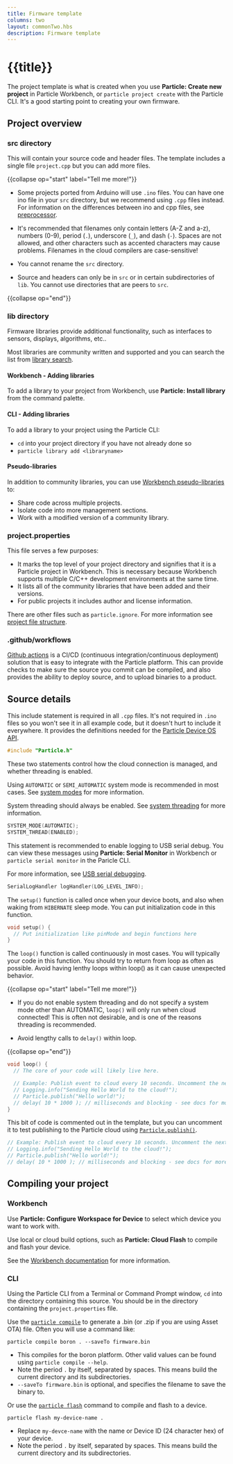 ```yaml
---
title: Firmware template
columns: two
layout: commonTwo.hbs
description: Firmware template
---
```


# {{title}}

The project template is what is created when you use **Particle: Create new project** in Particle Workbench, or `particle project create` with the Particle CLI. It's a good starting point to creating your own firmware.

## Project overview

### src directory

This will contain your source code and header files. The template includes a single file `project.cpp` but you can add more files.

{{collapse op="start" label="Tell me more!"}}

- Some projects ported from Arduino will use `.ino` files. You can have one ino file in your `src` directory, but we recommend using `.cpp` files instead. For information on the differences between ino and cpp files, see [preprocessor](/reference/device-os/api/preprocessor/preprocessor/).

- It's recommended that filenames only contain letters (A-Z and a-z), numbers (0-9), period (`.`), underscore (`_`), and dash (`-`). Spaces are not allowed, and other characters such as accented characters may cause problems. Filenames in the cloud compilers are case-sensitive!

- You cannot rename the `src` directory. 

- Source and headers can only be in `src` or in certain subdirectories of `lib`. You cannot use directories that are peers to `src`.

{{collapse op="end"}}


### lib directory

Firmware libraries provide additional functionality, such as interfaces to sensors, displays, algorithms, etc..

Most libraries are community written and supported and you can search the list from [library search](/reference/device-os/libraries/search/).

#### Workbench - Adding libraries

To add a library to your project from Workbench, use **Particle: Install library** from the command palette.

#### CLI - Adding libraries

To add a library to your project using the Particle CLI:

- `cd` into your project directory if you have not already done so
- `particle library add <libraryname>`

#### Pseudo-libraries

In addition to community libraries, you can use [Workbench pseudo-libraries](/getting-started/device-os/firmware-libraries/#workbench-pseudo-libraries) to:

- Share code across multiple projects.
- Isolate code into more management sections.
- Work with a modified version of a community library.

### project.properties

This file serves a few purposes:

- It marks the top level of your project directory and signifies that it is a Particle project in Workbench. This is necessary because Workbench supports multiple C/C++ development environments at the same time.
- It lists all of the community libraries that have been added and their versions.
- For public projects it includes author and license information.

There are other files such as `particle.ignore`. For more information see [project file structure](/getting-started/device-os/firmware-libraries/#project-file-structure).

### .github/workflows

[Github actions](/firmware/best-practices/github-actions/) is a CI/CD (continuous integration/continuous deployment) solution that is easy to integrate with the Particle platform. This can provide checks to make sure the source you commit can be compiled, and also provides the ability to deploy source, and to upload binaries to a product.

## Source details

This include statement is required in all `.cpp` files. It's not required in `.ino` files so you won't see it in all example code, but it doesn't hurt to include it everywhere. It provides the definitions needed for the [Particle Device OS API](/reference/device-os/api/introduction/getting-started/).

```cpp
#include "Particle.h"
```

These two statements control how the cloud connection is managed, and whether threading is enabled. 

Using `AUTOMATIC` or `SEMI_AUTOMATIC` system mode is recommended in most cases. See [system modes](/reference/device-os/api/system-modes/system-modes/) for more information.

System threading should always be enabled. See [system threading](/reference/device-os/api/system-thread/system-thread/) for more information.

```cpp
SYSTEM_MODE(AUTOMATIC);
SYSTEM_THREAD(ENABLED);
```

This statement is recommended to enable logging to USB serial debug. You can view these messages using **Particle: Serial Monitor** in Workbench or `particle serial monitor` in the Paricle CLI.

For more information, see [USB serial debugging](/firmware/best-practices/usb-serial/).

```cpp
SerialLogHandler logHandler(LOG_LEVEL_INFO);
```

The `setup()` function is called once when your device boots, and also when waking from `HIBERNATE` sleep mode. You can put initialization code in this function.

```cpp
void setup() {
  // Put initialization like pinMode and begin functions here
}
```

The `loop()` function is called continuously in most cases. You will typically your code in this function. You should try to return from loop as often as possible. Avoid having lenthy loops within loop() as it can cause unexpected behavior.

{{collapse op="start" label="Tell me more!"}}

- If you do not enable system threading and do not specify a system mode other than AUTOMATIC, `loop()` will only run when cloud connected! This is often not desirable, and is one of the reasons threading is recommended.

- Avoid lengthy calls to `delay()` within loop.

{{collapse op="end"}}

```cpp
void loop() {
  // The core of your code will likely live here.

  // Example: Publish event to cloud every 10 seconds. Uncomment the next 3 lines to try it!
  // Logging.info("Sending Hello World to the cloud!");
  // Particle.publish("Hello world!");
  // delay( 10 * 1000 ); // milliseconds and blocking - see docs for more info!
}
```

This bit of code is commented out in the template, but you can uncomment it to test publishing to the Particle cloud using [`Particle.publish()`](/reference/device-os/api/cloud-functions/particle-publish/).

```cpp
// Example: Publish event to cloud every 10 seconds. Uncomment the next 3 lines to try it!
// Logging.info("Sending Hello World to the cloud!");
// Particle.publish("Hello world!");
// delay( 10 * 1000 ); // milliseconds and blocking - see docs for more info!
```

## Compiling your project

### Workbench

Use **Particle: Configure Workspace for Device** to select which device you want to work with.

Use local or cloud build options, such as **Particle: Cloud Flash** to compile and flash your device.

See the [Workbench documentation](/getting-started/developer-tools/workbench/#cloud-build-and-flash) for more information.

### CLI

Using the Particle CLI from a Terminal or Command Prompt window, `cd` into the directory containing this source. You should be in the directory containing the `project.properties` file.

Use the [`particle compile`](/reference/developer-tools/cli/#particle-compile) to generate a .bin (or .zip if you are using Asset OTA) file. Often you will use a command like:

```
particle compile boron . --saveTo firmware.bin
```

- This compiles for the boron platform. Other valid values can be found using `particle compile --help`.
- Note the period `.` by itself, separated by spaces. This means build the current directory and its subdirectories.
- `--saveTo firmware.bin` is optional, and specifies the filename to save the binary to.


Or use the [`particle flash`](/reference/developer-tools/cli/#particle-flash) command to compile and flash to a device.

```
particle flash my-device-name .
```

- Replace `my-devce-name` with the name or Device ID (24 character hex) of your device.
- Note the period `.` by itself, separated by spaces. This means build the current directory and its subdirectories.

